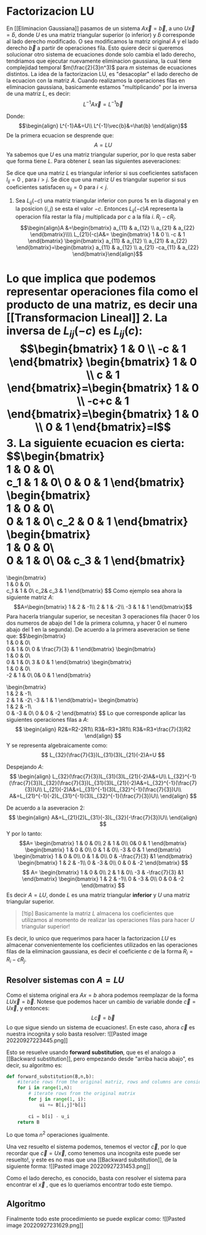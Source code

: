 # Factorizacion LU
En [[Eliminacion Gaussiana]] pasamos de un sistema $A\vec{x}=\vec{b}$, a uno $U\vec{x}=\hat{b}$, donde $U$ es una matriz triangular superior (o inferior) y $\hat{b}$ corresponde al lado derecho modificado. O sea modificamos la matriz original $A$ y el lado derecho $\vec{b}$ a partir de operaciones fila. Esto quiere decir si queremos solucionar otro sistema de ecuaciones donde solo cambia el lado derecho, tendriamos que ejecutar nuevamente eliminacion gaussiana, la cual tiene complejidad temporal $m(\frac{2}{3}n^3)$ para $m$ sistemas de ecuaciones distintos.
La idea de la factorizacion LU, es "desacoplar" el lado derecho de la ecuacion con la matriz $A$.
Cuando realizamos la operaciones filas en eliminacion gaussiana, basicamente estamos "multiplicando" por la inversa de una matriz $L$, es decir:
$$L^{-1}A\vec{x}=L^{-1}\vec{b}$$

Donde:$$\begin{align}
L^{-1}A&=U\\
L^{-1}\vec{b}&=\hat{b}
\end{align}$$
De la primera ecuacion se desprende que:
$$
A=LU
$$
Ya sabemos que $U$ es una matriz triangular superior, por lo que resta saber que forma tiene $L$. Para obtener $L$ sean las siguientes aseveraciones:

Se dice que una matriz $L$ es triangular inferior si sus coeficientes  satisfacen $l_{ij}=0$ , para $i>j$.
Se dice que una matriz $U$ es triangular superior si sus coeficientes satisfacen $u_{ij}=0$ para $i<j$.

1. Sea $L_{ij}(-c)$ una matriz triangular inferior con puros 1s en la diagonal y en la posicion $(i,j)$ se esta el valor $-c$. Entonces $L_{ij}(-c) A$  representa la operacion fila restar la fila $j$ multiplicada por $c$  a la fila $i$. $R_i-cR_j$. 
$$\begin{align}A &=\begin{bmatrix}  
a_{11} & a_{12} \\  
a_{21} & a_{22} 
\end{bmatrix}\\\\ 
L_{21}(-c)A&=
\begin{bmatrix}  
1 & 0 \\  
-c & 1 
\end{bmatrix}
\begin{bmatrix}  
a_{11} & a_{12} \\  
a_{21} & a_{22} 
\end{bmatrix}=\begin{bmatrix}  
a_{11} & a_{12} \\  
a_{21} -ca_{11} & a_{22} 
\end{bmatrix}\end{align}$$

Lo que implica que podemos representar operaciones fila como el producto de una matriz, es decir una [[Transformacion Lineal]]
2. La inversa de $L_{ij}(-c)$ es $L_{ij}(c)$:$$\begin{bmatrix}  
1 & 0 \\  
-c & 1 
\end{bmatrix} \begin{bmatrix}  
1 & 0 \\  
c & 1 
\end{bmatrix}=\begin{bmatrix}  
1 & 0 \\  
-c+c & 1 
\end{bmatrix}=\begin{bmatrix}  
1 & 0 \\  
0 & 1 
\end{bmatrix}=I$$
3. La siguiente ecuacion es cierta: $$\begin{bmatrix}  
1 & 0 & 0\\  
c_1 & 1  & 0\\
0 & 0  & 1
\end{bmatrix}
\begin{bmatrix}  
1 & 0 & 0\\  
0 & 1  & 0\\
c_2 & 0  & 1
\end{bmatrix}
\begin{bmatrix}  
1 & 0 & 0\\  
0 & 1  & 0\\
0& c_3  & 1
\end{bmatrix}
=
\begin{bmatrix}  
1 & 0 & 0\\  
c_1 & 1  & 0\\
c_2& c_3  & 1
\end{bmatrix}
$$
Como ejemplo sea ahora la siguiente matriz $A$:
$$A=\begin{bmatrix}  
1 & 2 & -1\\  
2 & 1  & -2\\
-3 & 1  & 1
\end{bmatrix}$$
Para hacerla triangular superior, se necesitan 3 operaciones fila (hacer 0 los dos numeros de abajo del 1 de la primera columna, y hacer 0 el numero abajo del 1 en la segunda). De acuerdo a la primera aseveracion se tiene que:
 $$\begin{bmatrix}  
1 & 0 & 0\\  
0 & 1  & 0\\
0 & \frac{7}{3}  & 1
\end{bmatrix}
\begin{bmatrix}  
1 & 0 & 0\\  
0 & 1  & 0\\
3 & 0  & 1
\end{bmatrix}
\begin{bmatrix}  
1 & 0 & 0\\  
-2 & 1  & 0\\
0& 0  & 1
\end{bmatrix}

\begin{bmatrix}  
1 & 2 & -1\\  
2 & 1  & -2\\
-3 & 1  & 1
\end{bmatrix}=
\begin{bmatrix}  
1 & 2 & -1\\  
0 & -3  & 0\\
0 & 0  & -2
\end{bmatrix}
$$
Lo que corresponde aplicar las siguientes operaciones filas a $A$:
$$
\begin{align}
R2&=R2-2R1\\
R3&=R3+3R1\\
R3&=R3+\frac{7}{3}R2
\end{align}
$$
Y se representa algebraicamente como:
$$
L_{32}(\frac{7}{3})L_{31}(3)L_{21}(-2)A=U
$$

Despejando $A$:
$$
\begin{align}
L_{32}(\frac{7}{3})L_{31}(3)L_{21}(-2)A&=U\\
L_{32}^{-1}(\frac{7}{3})L_{32}(\frac{7}{3})L_{31}(3)L_{21}(-2)A&=L_{32}^{-1}(\frac{7}{3})U\\
L_{21}(-2)A&=L_{31}^{-1}(3)L_{32}^{-1}(\frac{7}{3})U\\
A&=L_{21}^{-1}(-2)L_{31}^{-1}(3)L_{32}^{-1}(\frac{7}{3})U\\
\end{align}
$$

De acuerdo a la aseveracion 2:
$$
\begin{align}
A&=L_{21}(2)L_{31}(-3)L_{32}(-\frac{7}{3})U\\
\end{align}
$$
Y por lo tanto:
 $$A=
\begin{bmatrix}  
1 & 0 & 0\\  
2 & 1  & 0\\
0& 0  & 1
\end{bmatrix} 
\begin{bmatrix}  
1 & 0 & 0\\  
0 & 1  & 0\\
-3 & 0  & 1
\end{bmatrix}
\begin{bmatrix}  
1 & 0 & 0\\  
0 & 1  & 0\\
0 & -\frac{7}{3} &1
\end{bmatrix}
\begin{bmatrix}  
1 & 2 & -1\\  
0 & -3  & 0\\
0 & 0  & -2
\end{bmatrix}
$$
$$
A= \begin{bmatrix}  
1 & 0 & 0\\  
2 & 1  & 0\\
-3 & -\frac{7}{3} &1
\end{bmatrix}
\begin{bmatrix}  
1 & 2 & -1\\  
0 & -3  & 0\\
0 & 0  & -2
\end{bmatrix}
$$
Es decir $A=LU$, donde $L$ es una matriz triangular **inferior** y $U$ una matriz triangular superior. 
>[!tip] Basicamente la matriz $L$ almacena los coeficientes que utilizamos al momento de realizar las operaciones filas para hacer $U$ triangular superior!

Es decir, lo unico que requerimos para hacer la  factorizacion $LU$ es almacenar convenientemente los coeficientes utilizados en las operaciones filas de la eliminacion gaussiana, es decir el coeficiente $c$ de la forma $R_i= R_i - cR_j$.


## Resolver sistemas con $A=LU$

Como el sistema original era $Ax=b$ ahora podemos reemplazar de la forma
$LU\vec{x}=\vec{b}$. Notese que podemos hacer un cambio de variable donde $\vec{c}=U\vec{x}$, y entonces: $$L\vec{c}=\vec{b}$$
Lo que sigue siendo un sistema de ecuaciones!. En este caso, ahora $\vec{c}$ es nuestra incognita y solo basta resolver:
![[Pasted image 20220927223445.png]]

Esto se resuelve usando **forward substitution**, que es el analogo a [[Backward substitution]], pero empezando desde "arriba hacia abajo", es decir, su algoritmo es:
```python
def forward_substitution(B,n,b):
	#iterate rows from the original matriz, rows and columns are considered starting from index 1
    for i in range(1,n):
	    # iterate rows from the original matrix
        for j in range(1, i):
	        ui += B[i,j]*b[i]
        
        ci = b[i] - u_i
    return B
```

Lo que toma $n^2$ operaciones igualmente.

Una vez resuelto el sistema podemos, tenemos el vector $\vec{c}$, por lo que recordar que $\vec{c}=U\vec{x}$, como tenemos una incognita este puede ser resuelto!, y este es no mas que una [[Backward substitution]], de la siguiente forma:
![[Pasted image 20220927231453.png]]

Como el lado derecho, es conocido, basta con resolver el sistema para encontrar el $\vec{x}$ , que es lo queriamos encontrar todo este tiempo.

## Algoritmo
Finalmente todo este procedimiento se puede explicar como:
![[Pasted image 20220927231629.png]]

